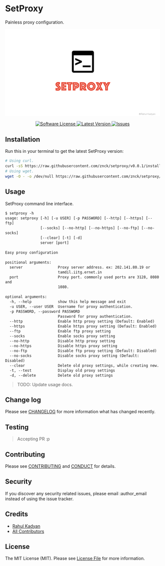 # SetProxy

Painless proxy configuration.

![SetProxy](cover.png)

<p align="center">
  <a href="LICENSE">
    <img src="https://img.shields.io/badge/license-MIT-brightgreen.svg?style=flat-square" alt="Software License" />
  </a>
  <a href="https://github.com/znck/setproxy/releases">
    <img src="https://img.shields.io/github/release/setproxy/plug.svg?style=flat-square" alt="Latest Version" />
  </a>

  <a href="https://github.com/znck/setproxy/issues">
    <img src="https://img.shields.io/github/issues/znck/setproxy.svg?style=flat-square" alt="Issues" />
  </a>
</p>

## Installation

Run this in your terminal to get the latest SetProxy version:
```bash
# Using curl.
curl -sS https://raw.githubusercontent.com/znck/setproxy/v0.0.1/install.sh | sudo -E bash
# Using wget.
wget -O - -o /dev/null https://raw.githubusercontent.com/znck/setproxy/v0.0.1/install.sh | sudo -E bash
```

## Usage

SetProxy command line interface.

```
$ setproxy -h
usage: setproxy [-h] [-u USER] [-p PASSWORD] [--http] [--https] [--ftp]
                [--socks] [--no-http] [--no-https] [--no-ftp] [--no-socks]
                [--clear] [-t] [-d]
                server [port]

Easy proxy configuration

positional arguments:
  server                Proxy server address. ex: 202.141.80.19 or
                        tamdil.iitg.ernet.in
  port                  Proxy port. commonly used ports are 3128, 8080 and
                        1080.

optional arguments:
  -h, --help            show this help message and exit
  -u USER, --user USER  Username for proxy authentication.
  -p PASSWORD, --password PASSWORD
                        Password for proxy authentication.
  --http                Enable http proxy setting (Default: Enabled)
  --https               Enable https proxy setting (Default: Enabled)
  --ftp                 Enable ftp proxy setting
  --socks               Enable socks proxy setting
  --no-http             Disable http proxy setting
  --no-https            Disable https proxy setting
  --no-ftp              Disable ftp proxy setting (Default: Disabled)
  --no-socks            Disable socks proxy setting (Default: Disabled)
  --clear               Delete old proxy settings, while creating new.
  -t, --test            Display old proxy settings
  -d, --delete          Delete old proxy settings
```
> TODO: Update usage docs.

## Change log

Please see [CHANGELOG](CHANGELOG.md) for more information what has changed recently.

## Testing

> Accepting PR :p

## Contributing

Please see [CONTRIBUTING](CONTRIBUTING.md) and [CONDUCT](CONDUCT.md) for details.

## Security

If you discover any security related issues, please email :author_email instead of using the issue tracker.

## Credits

- [Rahul Kadyan][link-author]
- [All Contributors][link-contributors]

## License

The MIT License (MIT). Please see [License File](LICENSE) for more information.

[link-author]: http://znck.me
[link-contributors]: ../../contributors
